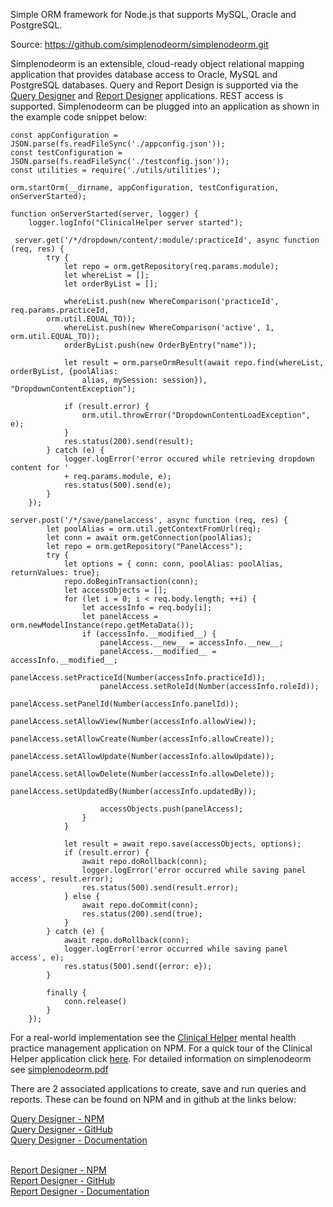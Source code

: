 Simple ORM framework for Node.js that supports MySQL, Oracle and PostgreSQL.

Source:
https://github.com/simplenodeorm/simplenodeorm.git

Simplenodeorm is an extensible, cloud-ready object relational mapping application that provides database access to Oracle, 
MySQL and PostgreSQL databases. Query and Report Design is supported via the <a href="https://github.com/simplenodeorm/simplenodedesigner/blob/master/public/docs/qdesigner-full.pdf">Query Designer</a> and <a href="https://github.com/simplenodeorm/simplenodereport/blob/master/public/docs/rdesigner-full.pdf">Report Designer</a> applications. 
REST access is supported. Simplenodeorm can be plugged into an application as shown in the example code snippet below:

```
const appConfiguration = JSON.parse(fs.readFileSync('./appconfig.json'));
const testConfiguration = JSON.parse(fs.readFileSync('./testconfig.json'));
const utilities = require('./utils/utilities');

orm.startOrm(__dirname, appConfiguration, testConfiguration, onServerStarted);

function onServerStarted(server, logger) {
    logger.logInfo("ClinicalHelper server started");

 server.get('/*/dropdown/content/:module/:practiceId', async function (req, res) {
        try {
            let repo = orm.getRepository(req.params.module);
            let whereList = [];
            let orderByList = [];

            whereList.push(new WhereComparison('practiceId', req.params.practiceId,
 		orm.util.EQUAL_TO));
            whereList.push(new WhereComparison('active', 1, orm.util.EQUAL_TO));
            orderByList.push(new OrderByEntry("name"));

            let result = orm.parseOrmResult(await repo.find(whereList, orderByList, {poolAlias: 
				alias, mySession: session}), "DropdownContentException");

            if (result.error) {
                orm.util.throwError("DropdownContentLoadException", e);
            }
            res.status(200).send(result);
        } catch (e) {
            logger.logError('error occured while retrieving dropdown content for ' 
			+ req.params.module, e);
            res.status(500).send(e);
        }
    });

server.post('/*/save/panelaccess', async function (req, res) {
        let poolAlias = orm.util.getContextFromUrl(req);
        let conn = await orm.getConnection(poolAlias);
        let repo = orm.getRepository("PanelAccess");
        try {
            let options = { conn: conn, poolAlias: poolAlias, returnValues: true};
            repo.doBeginTransaction(conn);
            let accessObjects = [];
            for (let i = 0; i < req.body.length; ++i) {
                let accessInfo = req.body[i];
                let panelAccess = orm.newModelInstance(repo.getMetaData());
                if (accessInfo.__modified__) {
                    panelAccess.__new__ = accessInfo.__new__;
                    panelAccess.__modified__ = accessInfo.__modified__;
                    panelAccess.setPracticeId(Number(accessInfo.practiceId));
                    panelAccess.setRoleId(Number(accessInfo.roleId));
                    panelAccess.setPanelId(Number(accessInfo.panelId));
                    panelAccess.setAllowView(Number(accessInfo.allowView));
                    panelAccess.setAllowCreate(Number(accessInfo.allowCreate));
                    panelAccess.setAllowUpdate(Number(accessInfo.allowUpdate));
                    panelAccess.setAllowDelete(Number(accessInfo.allowDelete));
                    panelAccess.setUpdatedBy(Number(accessInfo.updatedBy));

                    accessObjects.push(panelAccess);
                }
            }

            let result = await repo.save(accessObjects, options);
            if (result.error) {
                await repo.doRollback(conn);
                logger.logError('error occurred while saving panel access', result.error);
                res.status(500).send(result.error);
            } else {
                await repo.doCommit(conn);
                res.status(200).send(true);
            }
        } catch (e) {
            await repo.doRollback(conn);
            logger.logError('error occurred while saving panel access', e);
            res.status(500).send({error: e});
        }

        finally {
            conn.release()
        }
    });
```
For a real-world implementation see the <a href="https://www.npmjs.com/package/@clinicalhelper/clinicalhelper">Clinical Helper</a> mental health practice management application on NPM. 
For a quick tour of the Clinical Helper application click <a href="https://github.com/clinicalhelper/clinicalhelperclient/blob/master/public/docs/quicktour.pdf">here</a>.
For detailed information on simplenodeorm see <a href="https://github.com/simplenodeorm/simplenodeorm/blob/master/simplenodeorm.pdf">simplenodeorm.pdf</a>

There are 2 associated applications to create, save and run queries and reports. These can be found on NPM and in github at the links below:

<a href="https://www.npmjs.com/package/@simplenodeorm/simplenodedesigner">Query Designer - NPM</a><br />
<a href="https://github.com/simplenodeorm/simplenodedesigner">Query Designer - GitHub</a><br />
<a href="https://github.com/simplenodeorm/simplenodedesigner/blob/master/public/docs/qdesigner-full.pdf">Query Designer - Documentation</a><br /><br />

<a href="https://www.npmjs.com/package/@simplenodeorm/simplenodereport">Report Designer - NPM</a><br />
<a href="https://github.com/simplenodeorm/simplenodereport">Report Designer - GitHub</a><br />
<a href="https://github.com/simplenodeorm/simplenodereport/blob/master/public/docs/rdesigner-full.pdf">Report Designer - Documentation</a>

